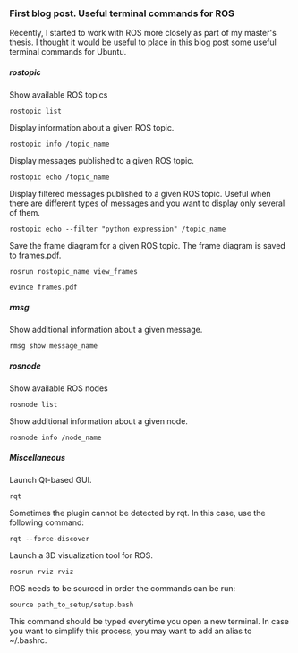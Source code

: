 ### First blog post. Useful terminal commands for ROS
Recently, I started to work with ROS more closely as part of my master's thesis. I thought it would be useful to place in this blog post some useful terminal commands for Ubuntu.
##### rostopic
Show available ROS topics
```
rostopic list
```
Display information about a given ROS topic.
```
rostopic info /topic_name
```
Display messages published to a given ROS topic.
```
rostopic echo /topic_name
```
Display filtered messages published to a given ROS topic. Useful when there are different types of messages and you want to display only several of them.
```
rostopic echo --filter "python expression" /topic_name
```
Save the frame diagram for a given ROS topic. The frame diagram is saved to frames.pdf.
```
rosrun rostopic_name view_frames
```
```
evince frames.pdf
```
##### rmsg
Show additional information about a given message.
```
rmsg show message_name
```
##### rosnode
Show available ROS nodes
```
rosnode list
```
Show additional information about a given node.
```
rosnode info /node_name
```
##### Miscellaneous
Launch Qt-based GUI.
```
rqt
```
Sometimes the plugin cannot be detected by rqt. In this case, use the following command:
```
rqt --force-discover
```
Launch a 3D visualization tool for ROS.
```
rosrun rviz rviz
```
ROS needs to be sourced in order the commands can be run:
```
source path_to_setup/setup.bash
```
This command should be typed everytime you open a new terminal. In case you want to simplify
this process, you may want to add an alias to ~/.bashrc.
